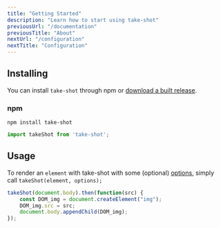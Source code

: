 ```yaml
---
title: "Getting Started"
description: "Learn how to start using take-shot"
previousUrl: "/documentation"
previousTitle: "About"
nextUrl: "/configuration"
nextTitle: "Configuration"
---
```


## Installing

You can install `take-shot` through npm or [download a built release](https://github.com/sedmedgh/take-shot/releases).

### npm

    npm install take-shot

```javascript
import takeShot from 'take-shot';
```

## Usage

To render an `element` with take-shot with some (optional) [options](/configuration/), simply call `takeShot(element, options);`

```javascript
takeShot(document.body).then(function(src) {
    const DOM_img = document.createElement("img");
    DOM_img.src = src;
    document.body.appendChild(DOM_img);
});
```
